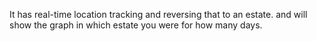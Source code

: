 It has real-time location tracking and reversing that to an estate. and will show the graph in which estate you were for how many days.
